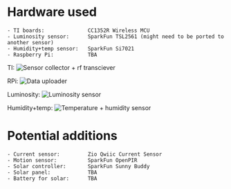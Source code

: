 # Hardware used

```
- TI boards:              CC1352R Wireless MCU
- Luminosity sensor:      SparkFun TSL2561 (might need to be ported to another sensor)
- Humidity+temp sensor:   SparkFun Si7021
- Raspberry Pi:           TBA
```
TI:
![][ti]

RPi:
![][rpi]

Luminosity:
![][si7021]

Humidity+temp:
![][tl2561]

# Potential additions

```
- Current sensor:         Zio Qwiic Current Sensor
- Motion sensor:          SparkFun OpenPIR
- Solar controller:       SparkFun Sunny Buddy
- Solar panel:            TBA
- Battery for solar:      TBA
```

[ti]: https://github.com/dmitrii-galantsev/e-birdhouse/tree/master/docs/ti.jpg "Sensor collector + rf transciever"
[rpi]: https://github.com/dmitrii-galantsev/e-birdhouse/tree/master/docs/rpi.jpeg "Data uploader"
[si7021]: https://github.com/dmitrii-galantsev/e-birdhouse/tree/master/docs/si7021.jpeg "Luminosity sensor"
[tl2561]: https://github.com/dmitrii-galantsev/e-birdhouse/tree/master/docs/tl2561.jpeg "Temperature + humidity sensor"
